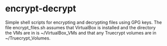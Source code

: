 # encrypt-decrypt
Simple shell scripts for encrypting and decrypting files using GPG keys.  The file encrypt_files.sh assumes that VirtualBox is installed and the directory the VMs are in is ~/VirtualBox_VMs and that any Truecrypt volumes are in ~/Truecrypt_Volumes.
